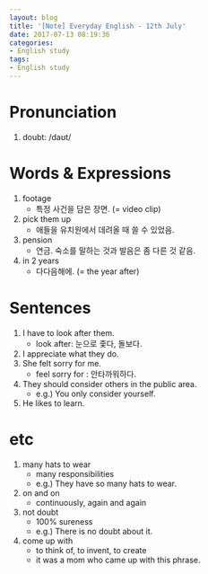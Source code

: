 ```yaml
---
layout: blog
title: '[Note] Everyday English - 12th July'
date: 2017-07-13 08:19:36
categories: 
- English study
tags:
- English study
---
```


# Pronunciation
1. doubt: /daʊt/

# Words & Expressions
1. footage
    - 특정 사건을 담은 장면. (= video clip) 
1. pick them up
    - 애들을 유치원에서 데려올 때 쓸 수 있었음.
1. pension
    - 연금. 숙소를 말하는 것과 발음은 좀 다른 것 같음.
1. in 2 years
    - 다다음해에. (= the year after) 

# Sentences
1. I have to look after them.
    - look after: 눈으로 좇다, 돌보다.
1. I appreciate what they do.
1. She felt sorry for me.
    - feel sorry for : 안타까워하다.
1. They should consider others in the public area.
    - e.g.) You only consider yourself.
1. He likes to learn.

# etc

1. many hats to wear
    - many responsibilities
    - e.g.) They have so many hats to wear.
1. on and on
    - continuously, again and again
1. not doubt
    - 100% sureness
    - e.g.) There is no doubt about it. 
1. come up with
    - to think of, to invent, to create
    - it was a mom who came up with this phrase.